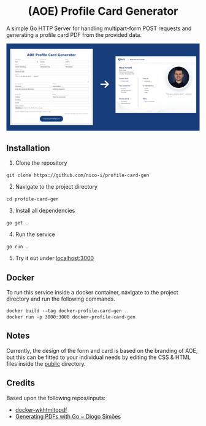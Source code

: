 <h1 style="text-align: center;">(AOE) Profile Card Generator</h1>

A simple Go HTTP Server for handling multipart-form POST
requests and generating a profile card PDF from the provided data.

<div style="text-align: center">
<img src="doc/example.png" alt="Example">
</div>

## Installation

1. Clone the repository 

`git clone https://github.com/nico-i/profile-card-gen`

2. Navigate to the project directory

`cd profile-card-gen`

3. Install all dependencies
 
`go get .`

4. Run the service

`go run .`

5. Try it out under [localhost:3000](http://localhost:3000)

## Docker

To run this service inside a docker container,
navigate to the project directory and run the following commands.

```shell
docker build --tag docker-profile-card-gen .
docker run -p 3000:3000 docker-profile-card-gen
```

## Notes

Currently, the design of the form and card is based on the branding
of AOE, but this can be fitted to your individual needs by editing
the CSS & HTML files inside the [public](./public) directory.

## Credits

Based upon the following repos/inputs:

- [docker-wkhtmltopdf](https://github.com/Surnet/docker-wkhtmltopdf)
- [Generating PDFs with Go ~ Diogo Simões](https://cloudoki.com/generating-pdfs-with-go/)



